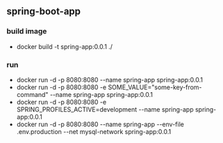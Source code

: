 ## spring-boot-app


### build image
- docker build -t spring-app:0.0.1 ./


### run
- docker run -d -p 8080:8080 --name spring-app spring-app:0.0.1
- docker run -d -p 8080:8080 -e SOME_VALUE="some-key-from-command" --name spring-app spring-app:0.0.1
- docker run -d -p 8080:8080 -e SPRING_PROFILES_ACTIVE=development --name spring-app spring-app:0.0.1
- docker run -d -p 8080:8080 --name spring-app --env-file .env.production --net mysql-network spring-app:0.0.1